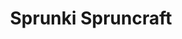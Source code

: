 ---
slug: sprunki-spruncraft
title: Sprunki Spruncraft
description: "Sprunki Spruncraft is an exciting online game. Play for free directly in your browser!"
icon: /images/popular_mods/Sprunki Spruncraft.png
url: https://wowtbc.net/sprunkin/spruncraft/index.html
previewImage: /images/popular_mods/Sprunki Spruncraft.png
type: popular mods

# SEO配置
seo:
  title: "Sprunki Spruncraft - Play Free Online Game | Fun Browser Games"
  description: "Sprunki Spruncraft - Play this fun online game for free in your browser. No download required!"
  ogImage: "/images/popular_mods/Sprunki Spruncraft.png"
  keywords: "sprunki-spruncraft, online game, browser game, free game, popular mods game, play online"

videoUrls:
  - https://www.youtube.com/embed/example1
  - https://www.youtube.com/embed/example2

whyPlay:
  title: "Why Play Sprunki Spruncraft?"
  items:
    - "Immersive Gameplay: Sprunki Spruncraft offers an engaging and immersive gaming experience that will keep you entertained for hours"
    - "Challenging Levels: Test your skills with increasingly difficult challenges and obstacles"
    - "Beautiful Graphics: Enjoy stunning visuals and smooth animations that bring the game world to life"
    - "Regular Updates: New content and features are added regularly to keep the game fresh and exciting"
    - "Free to Play: Experience all the fun without spending a penny"
    - "Community Features: Connect with other players, share strategies, and compete for high scores"
    - "Cross-Platform: Play on any device with a web browser, no downloads required"

features:
  title: "Key Features of Sprunki Spruncraft"
  image: "/images/popular_mods/Sprunki Spruncraft.png"
  items:
    - "Intuitive Controls: Easy to learn controls make Sprunki Spruncraft accessible for players of all skill levels"
    - "Multiple Game Modes: Enjoy various gameplay options that provide different challenges and experiences"
    - "Character Customization: Personalize your gaming experience with unique characters and items"
    - "Achievement System: Complete special tasks to earn rewards and recognition"
    - "Leaderboards: Compete with players worldwide and see who can achieve the highest scores"

characteristics:
  title: "Game Characteristics"
  image: "/images/popular_mods/Sprunki Spruncraft.png"
  items:
    - "Genre: Popular mods game with elements of strategy and skill"
    - "Difficulty: Suitable for both casual gamers and those seeking a challenge"
    - "Play Time: Quick sessions or extended gameplay, depending on your preference"
    - "Art Style: Vibrant and engaging visuals that enhance the gaming experience"
    - "Sound Design: Immersive audio that complements the gameplay perfectly"

info: "Sprunki Spruncraft is an exciting online game that offers players a unique and engaging gaming experience. With its intuitive controls, stunning visuals, and challenging gameplay, Sprunki Spruncraft provides hours of entertainment for players of all ages and skill levels. Whether you're looking for a quick gaming session during a break or an extended play session, Sprunki Spruncraft delivers an immersive experience that will keep you coming back for more. The game features multiple levels of increasing difficulty, ensuring that players are constantly challenged as they progress. With regular updates adding new content and features, Sprunki Spruncraft remains fresh and exciting, providing endless entertainment options for its growing community of players."

howToPlayIntro: "Welcome to Sprunki Spruncraft! This guide will walk you through the basics and help you master the game. Whether you're a beginner or looking to improve your skills, these tips and instructions will enhance your gaming experience."

howToPlaySteps:
  - title: "Getting Started"
    description: "Begin your Sprunki Spruncraft adventure by familiarizing yourself with the controls. Use your keyboard or mouse to navigate through the game interface. The tutorial will guide you through the basic mechanics and help you understand the objectives."
  - title: "Understanding the Objectives"
    description: "In Sprunki Spruncraft, your main goal is to progress through levels by completing specific objectives. Each level presents unique challenges that require different strategies and approaches."
  - title: "Mastering the Controls"
    description: "Practice using the controls to improve your precision and reaction time. Sprunki Spruncraft requires quick reflexes and strategic thinking to overcome obstacles and defeat opponents."
  - title: "Utilizing Power-ups"
    description: "Collect power-ups throughout the game to enhance your abilities and overcome difficult challenges. Each power-up offers unique advantages that can be crucial for success."
  - title: "Developing Strategies"
    description: "As you progress in Sprunki Spruncraft, develop effective strategies for different scenarios. Analyze patterns, anticipate challenges, and adapt your approach to maximize your performance."

faq:
  title: "Frequently Asked Questions about Sprunki Spruncraft"
  items:
    - question: "Is Sprunki Spruncraft free to play?"
      answer: "Yes, Sprunki Spruncraft is completely free to play directly in your web browser. No downloads or purchases are required to enjoy the full game experience."
    - question: "Can I play Sprunki Spruncraft on mobile devices?"
      answer: "Yes, Sprunki Spruncraft is optimized for both desktop and mobile play. You can enjoy the game on any device with a web browser and internet connection."
    - question: "Are there any in-game purchases?"
      answer: "While Sprunki Spruncraft is free to play, there may be optional in-game purchases available for cosmetic items or additional features that don't affect core gameplay."
    - question: "How often is Sprunki Spruncraft updated?"
      answer: "The developers regularly update Sprunki Spruncraft with new content, features, and improvements based on player feedback and game performance."
    - question: "Can I play Sprunki Spruncraft offline?"
      answer: "Currently, Sprunki Spruncraft requires an internet connection to play as it's a browser-based online game."
    - question: "Is Sprunki Spruncraft suitable for children?"
      answer: "Yes, Sprunki Spruncraft is designed to be family-friendly and suitable for players of all ages."
    - question: "How do I report bugs or issues?"
      answer: "If you encounter any problems while playing Sprunki Spruncraft, you can report them through the game's support page or contact the developers directly through their website."
    - question: "Still Have Questions?"
      answer: "If you have additional questions about Sprunki Spruncraft that aren't covered in this FAQ, please visit our support center or contact our customer service team for assistance."
---